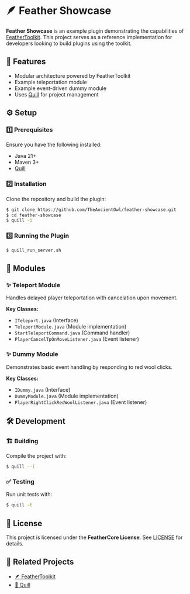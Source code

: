 # 🪶 Feather Showcase

**Feather Showcase** is an example plugin demonstrating the capabilities of [FeatherToolkit](https://github.com/TheAncientOwl/feather-toolkit). This project serves as a reference implementation for developers looking to build plugins using the toolkit.

## 📌 Features

- Modular architecture powered by FeatherToolkit
- Example teleportation module
- Example event-driven dummy module
- Uses [Quill](https://github.com/TheAncientOwl/quill) for project management

## ⚙️ Setup

### 1️⃣ Prerequisites

Ensure you have the following installed:

- Java 21+
- Maven 3+
- [Quill](https://github.com/TheAncientOwl/quill)

### 2️⃣ Installation

Clone the repository and build the plugin:

```bash
$ git clone https://github.com/TheAncientOwl/feather-showcase.git
$ cd feather-showcase
$ quill -i
```

### 3️⃣ Running the Plugin

```bash
$ quill_run_server.sh
```

## 📖 Modules

### ✨ Teleport Module

Handles delayed player teleportation with cancelation upon movement.

**Key Classes:**

- `ITeleport.java` (Interface)
- `TeleportModule.java` (Module implementation)
- `StartTeleportCommand.java` (Command handler)
- `PlayerCancelTpOnMoveListener.java` (Event listener)

### ✨ Dummy Module

Demonstrates basic event handling by responding to red wool clicks.

**Key Classes:**

- `IDummy.java` (Interface)
- `DummyModule.java` (Module implementation)
- `PlayerRightClickRedWoolListener.java` (Event listener)

## 🛠️ Development

### 🏗️ Building

Compile the project with:

```bash
$ quill --i
```

### ✅ Testing

Run unit tests with:

```bash
$ quill -t
```

## 📜 License

This project is licensed under the **FeatherCore License**. See [LICENSE](https://github.com/TheAncientOwl/feather-showcase/blob/main/LICENSE) for details.

## 🔗 Related Projects

- [🪶 FeatherToolkit](https://github.com/TheAncientOwl/feather-toolkit)
- [🧰 Quill](https://github.com/TheAncientOwl/quill)

